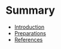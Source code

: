 # Summary

- [Introduction](./introduction.md)
- [Preparations](./preparations.md)
- [References](./references.md)
